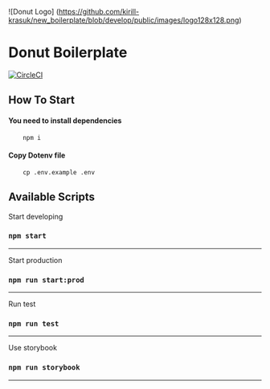 ![Donut Logo]
(https://github.com/kirill-krasuk/new_boilerplate/blob/develop/public/images/logo128x128.png)

# Donut Boilerplate

[![CircleCI](https://circleci.com/gh/kirill-krasuk/new_boilerplate.svg?style=svg)](https://circleci.com/gh/kirill-krasuk/new_boilerplate.svg)

## How To Start

#### You need to install dependencies

```
    npm i
```

#### Copy Dotenv file

```
    cp .env.example .env
```


## Available Scripts

Start developing
### `npm start`
___

Start production
### `npm run start:prod`
___

Run test
### `npm run test`
___

Use storybook
### `npm run storybook`
___
